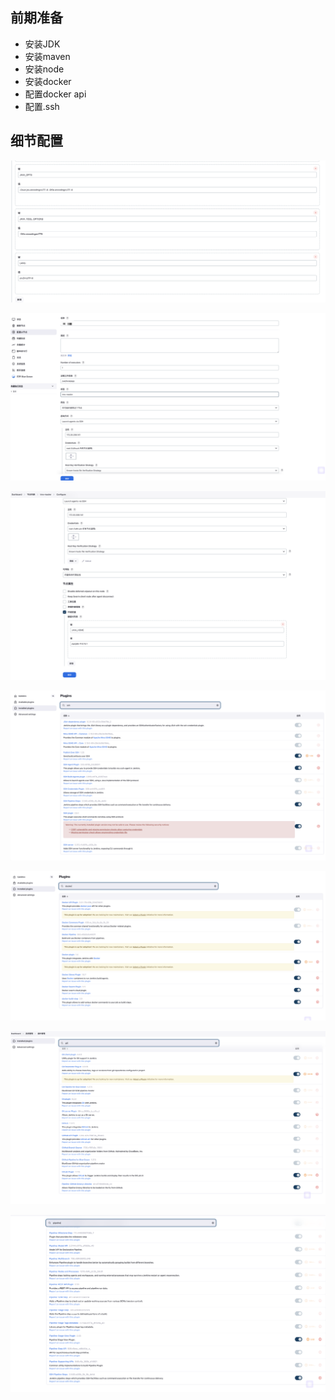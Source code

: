 
## 前期准备

- 安装JDK
- 安装maven
- 安装node
- 安装docker
- 配置docker api
- 配置.ssh

## 细节配置
![1](https://raw.githubusercontent.com/eecos/images/master/img/202308151846908.png)

![2](https://raw.githubusercontent.com/eecos/images/master/img/202308151849831.png)

![3](https://raw.githubusercontent.com/eecos/images/master/img/202308151850271.png)

![4](https://raw.githubusercontent.com/eecos/images/master/img/202308151852119.png)

![5](https://raw.githubusercontent.com/eecos/images/master/img/202308151852884.png)

![6](https://raw.githubusercontent.com/eecos/images/master/img/202308151853888.png)

![7](https://raw.githubusercontent.com/eecos/images/master/img/202308151855578.png)
